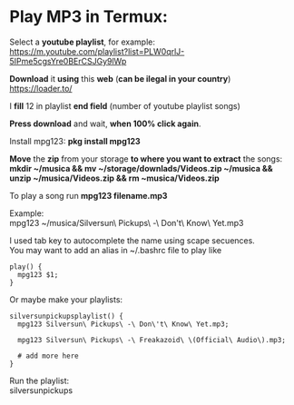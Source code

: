 # Play MP3 in Termux:
Select a **youtube playlist**, for example:  
https://m.youtube.com/playlist?list=PLW0qrlJ-5IPme5cgsYre0BErCSJGy9lWp
  
**Download** it **using** this **web** (__can be ilegal in your country__)  
https://loader.to/
  
I **fill** 12 in playlist **end field** (number of youtube playlist songs)
  
**Press download** and wait, **when 100% click again**. 
  
Install mpg123:
**pkg install mpg123**

**Move** the **zip** from your storage **to where you want to extract** the songs:  
**mkdir ~/musica && mv ~/storage/downlads/Videos.zip ~/musica && unzip ~/musica/Videos.zip && rm ~musica/Videos.zip**
  
To play a song run **mpg123 filename.mp3**  
  
Example:  
mpg123 ~/musica/Silversun\ Pickups\ -\ Don\'t\ Know\ Yet.mp3

I used tab key to autocomplete the name using scape secuences.  
You may want to add an alias in ~/.bashrc file to play like
```
play() {
  mpg123 $1;
}
```

Or maybe make your playlists:
```
silversunpickupsplaylist() {
  mpg123 Silversun\ Pickups\ -\ Don\'t\ Know\ Yet.mp3;

  mpg123 Silversun\ Pickups\ -\ Freakazoid\ \(Official\ Audio\).mp3;

  # add more here
}
```

Run the playlist:  
silversunpickups
